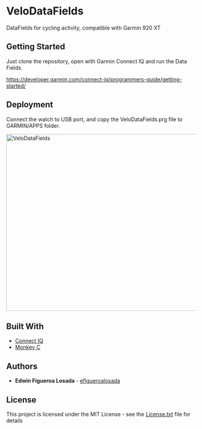 # VeloDataFields

DataFields for cycling activity, compatible with Garmin 920 XT 

## Getting Started

Just clone the repository, open with Garmin Connect IQ and run the Data Fields.

https://developer.garmin.com/connect-iq/programmers-guide/getting-started/

## Deployment

Connect the watch to USB port, and copy the VeloDataFields.prg file to GARMIN/APPS folder.

<img src="https://cloud.githubusercontent.com/assets/12190602/25353281/adcc626a-28fc-11e7-8930-f6e50415ed9e.png" alt="VeloDataFields" width="622" height="469">

## Built With

* [Connect IQ](https://developer.garmin.com/connect-iq) 
* [Monkey C](https://developer.garmin.com/connect-iq/programmers-guide/monkey-c/) 

## Authors

* **Edwin Figueroa Losada** - [efigueroalosada](https://github.com/efigueroalosada)

## License

This project is licensed under the MIT License - see the [License.txt](License.txt) file for details

